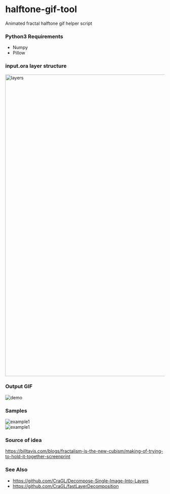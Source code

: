 # halftone-gif-tool
Animated fractal halftone gif helper script

### Python3 Requirements
* Numpy
* Pillow

### input.ora layer structure
<img src="images/ora_layers" alt="layers" width="954">

### Output GIF
![demo](images/output.gif)

### Samples
![example1](mages/example1.gif)  
![example1](mages/example2.gif)

### Source of idea
https://billtavis.com/blogs/fractalism-is-the-new-cubism/making-of-trying-to-hold-it-together-screenprint

### See Also
* https://github.com/CraGL/Decompose-Single-Image-Into-Layers
* https://github.com/CraGL/fastLayerDecomposition